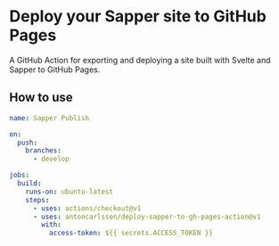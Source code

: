 # Deploy your Sapper site to GitHub Pages

A GitHub Action for exporting and deploying a site built with Svelte and Sapper to GitHub Pages.

## How to use

```yaml
name: Sapper Publish

on:
  push:
    branches:
      - develop

jobs:
  build:
    runs-on: ubuntu-latest
    steps:
      - uses: actions/checkout@v1
      - uses: antoncarlsson/deploy-sapper-to-gh-pages-action@v1
        with:
          access-token: ${{ secrets.ACCESS_TOKEN }}
```
